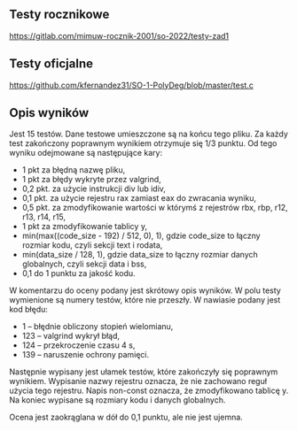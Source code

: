 ## Testy rocznikowe
https://gitlab.com/mimuw-rocznik-2001/so-2022/testy-zad1

## Testy oficjalne
https://github.com/kfernandez31/SO-1-PolyDeg/blob/master/test.c

## Opis wyników

Jest 15 testów. Dane testowe umieszczone są na końcu tego pliku.
Za każdy test zakończony poprawnym wynikiem otrzymuje się 1/3 punktu.
Od tego wyniku odejmowane są następujące kary:

  * 1 pkt za błędną nazwę pliku,
  * 1 pkt za błędy wykryte przez valgrind,
  * 0,2 pkt. za użycie instrukcji div lub idiv,
  * 0,1 pkt. za użycie rejestru rax zamiast eax do zwracania wyniku,
  * 0,5 pkt. za zmodyfikowanie wartości w którymś z rejestrów rbx, rbp, r12,
    r13, r14, r15,
  * 1 pkt za zmodyfikowanie tablicy y,
  * min(max((code_size - 192) / 512, 0), 1), gdzie code_size to łączny rozmiar
    kodu, czyli sekcji text i rodata,
  * min(data_size / 128, 1), gdzie data_size to łączny rozmiar danych
    globalnych, czyli sekcji data i bss,
  * 0,1 do 1 punktu za jakość kodu.

W komentarzu do oceny podany jest skrótowy opis wyników. W polu testy wymienione
są numery testów, które nie przeszły. W nawiasie podany jest kod błędu:

  * 1   – błędnie obliczony stopień wielomianu,
  * 123 – valgrind wykrył błąd,
  * 124 – przekroczenie czasu 4 s,
  * 139 – naruszenie ochrony pamięci.

Następnie wypisany jest ułamek testów, które zakończyły się poprawnym wynikiem.
Wypisanie nazwy rejestru oznacza, że nie zachowano reguł użycia tego rejestru.
Napis non-const oznacza, że zmodyfikowano tablicę y.
Na koniec wypisane są rozmiary kodu i danych globalnych.

Ocena jest zaokrąglana w dół do 0,1 punktu, ale nie jest ujemna.
